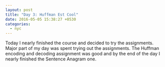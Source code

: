 ```yaml
---
layout: post
title: "Day 3: Huffman Est Cool"
date: 2016-05-05 15:38:27 +0530
categories:
  - nyc
---
```

Today I nearly finished the course and decided to try the assignments. Major part
 of my day was spent trying out the assignments. The Huffman encoding and decoding
assignment was good and by the end of the day I nearly finished the Sentence Anagram one.
